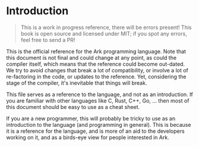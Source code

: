 # Introduction

> This is a work in progress reference, there will be errors present! This book
> is open source and licensed under MIT; if you spot any errors, feel free to 
> send a PR!

This is the official reference for the Ark programming language. Note that this
document is not final and could change at any point, as could the compiler
itself, which means that the reference could become out-dated. We try
to avoid changes that break a lot of compatibility, or involve a lot of
re-factoring in the code, or updates to the reference. Yet, considering the
stage of the compiler, it's inevitable that things will break.

This file serves as a reference to the language, and not as an introduction. If
you are familiar with other languages like C, Rust, C++, Go, ... then most of
this document should be easy to use as a cheat sheet. 

If you are a new programmer, this will probably be tricky to 
use as an introduction to the language (and programming in general). This is
because it is a reference for the language, and is more of an aid to the
developers working on it, and as a birds-eye view for people interested
in Ark.